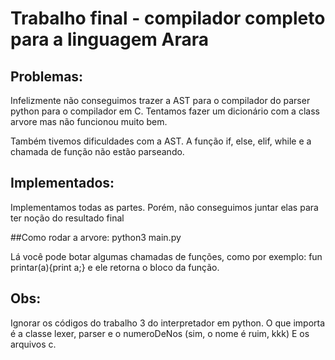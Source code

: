 # Trabalho final - compilador completo para a linguagem Arara

## Problemas:
Infelizmente não conseguimos trazer a AST para o compilador do parser python para o compilador em C. Tentamos fazer um dicionário com a class arvore mas não funcionou muito bem.

Também tivemos dificuldades com a AST. A função if, else, elif, while e a chamada de função não estão parseando.

## Implementados:
Implementamos todas as partes. Porém, não conseguimos juntar elas para ter noção do resultado final

##Como rodar a arvore:
python3 main.py

Lá você pode botar algumas chamadas de funções, como por exemplo: fun printar(a){print a;} e ele retorna o bloco da função.


## Obs:
Ignorar os códigos do trabalho 3 do interpretador em python. O que importa é a classe lexer, parser e o numeroDeNos (sim, o nome é ruim, kkk)
E os arquivos c.
